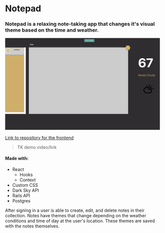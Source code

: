 
# Notepad

### Notepad is a relaxing note-taking app that changes it's visual theme based on the time and weather.

![notepad screenshot](./public/notepad.png "NOTEPAD")

[Link to repository for the frontend](https://github.com/ajsultanov/notepad-frontend)

> TK demo video/link

#### Made with:
- React
  - Hooks
  - Context
- Custom CSS
- Dark Sky API
- Rails API
- Postgres

After signing in a user is able to create, edit, and delete notes in their collection. Notes have themes that change depending on the weather conditions and time of day at the user's location. These themes are saved with the notes themselves.
